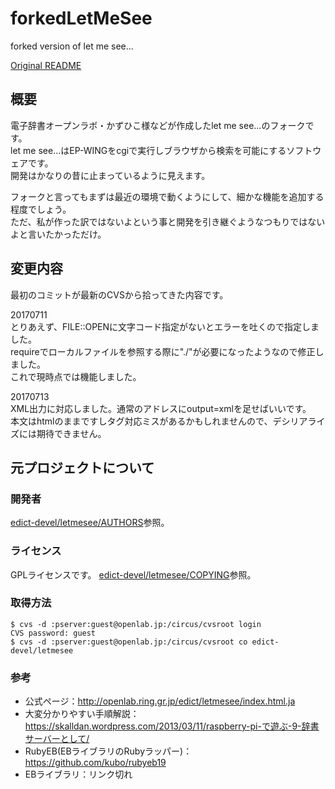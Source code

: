 # forkedLetMeSee
forked version of let me see...

[Original README](edict-devel/letmesee/README)

## 概要
電子辞書オープンラボ・かずひこ様などが作成したlet me see...のフォークです。  
let me see...はEP-WINGをcgiで実行しブラウザから検索を可能にするソフトウェアです。  
開発はかなりの昔に止まっているように見えます。

フォークと言ってもまずは最近の環境で動くようにして、細かな機能を追加する程度でしょう。  
ただ、私が作った訳ではないよという事と開発を引き継ぐようなつもりではないよと言いたかっただけ。

## 変更内容
最初のコミットが最新のCVSから拾ってきた内容です。

20170711  
とりあえず、FILE::OPENに文字コード指定がないとエラーを吐くので指定しました。  
requireでローカルファイルを参照する際に"./"が必要になったようなので修正しました。  
これで現時点では機能しました。

20170713  
XML出力に対応しました。通常のアドレスにoutput=xmlを足せばいいです。  
本文はhtmlのままですしタグ対応ミスがあるかもしれませんので、デシリアライズには期待できません。

## 元プロジェクトについて
### 開発者
[edict-devel/letmesee/AUTHORS](edict-devel/letmesee/AUTHORS)参照。
### ライセンス
GPLライセンスです。
[edict-devel/letmesee/COPYING](edict-devel/letmesee/COPYING)参照。
### 取得方法
```
$ cvs -d :pserver:guest@openlab.jp:/circus/cvsroot login
CVS password: guest
$ cvs -d :pserver:guest@openlab.jp:/circus/cvsroot co edict-devel/letmesee
```
### 参考
* 公式ページ：http://openlab.ring.gr.jp/edict/letmesee/index.html.ja
* 大変分かりやすい手順解説：https://skalldan.wordpress.com/2013/03/11/raspberry-pi-で遊ぶ-9-辞書サーバーとして/
* RubyEB(EBライブラリのRubyラッパー)：https://github.com/kubo/rubyeb19
* EBライブラリ：リンク切れ
